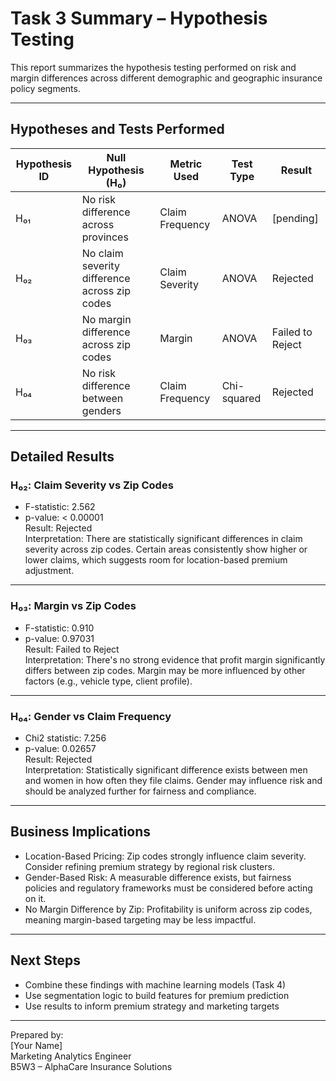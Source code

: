 # Task 3 Summary – Hypothesis Testing

This report summarizes the hypothesis testing performed on risk and margin differences across different demographic and geographic insurance policy segments.

---

## Hypotheses and Tests Performed

| Hypothesis ID | Null Hypothesis (H₀) | Metric Used | Test Type | Result |
|---------------|-----------------------|-------------|-----------|--------|
| H₀₁ | No risk difference across provinces | Claim Frequency | ANOVA | [pending] |
| H₀₂ | No claim severity difference across zip codes | Claim Severity | ANOVA | Rejected |
| H₀₃ | No margin difference across zip codes | Margin | ANOVA | Failed to Reject |
| H₀₄ | No risk difference between genders | Claim Frequency | Chi-squared | Rejected |

---

## Detailed Results

### H₀₂: Claim Severity vs Zip Codes
- F-statistic: 2.562  
- p-value: < 0.00001  
Result: Rejected  
Interpretation: There are statistically significant differences in claim severity across zip codes. Certain areas consistently show higher or lower claims, which suggests room for location-based premium adjustment.

---

### H₀₃: Margin vs Zip Codes
- F-statistic: 0.910  
- p-value: 0.97031  
Result: Failed to Reject  
Interpretation: There's no strong evidence that profit margin significantly differs between zip codes. Margin may be more influenced by other factors (e.g., vehicle type, client profile).

---

### H₀₄: Gender vs Claim Frequency
- Chi2 statistic: 7.256  
- p-value: 0.02657  
Result: Rejected  
Interpretation: Statistically significant difference exists between men and women in how often they file claims. Gender may influence risk and should be analyzed further for fairness and compliance.

---

## Business Implications

- Location-Based Pricing: Zip codes strongly influence claim severity. Consider refining premium strategy by regional risk clusters.
- Gender-Based Risk: A measurable difference exists, but fairness policies and regulatory frameworks must be considered before acting on it.
- No Margin Difference by Zip: Profitability is uniform across zip codes, meaning margin-based targeting may be less impactful.

---

## Next Steps

- Combine these findings with machine learning models (Task 4)
- Use segmentation logic to build features for premium prediction
- Use results to inform premium strategy and marketing targets

---

Prepared by:  
[Your Name]  
Marketing Analytics Engineer  
B5W3 – AlphaCare Insurance Solutions
